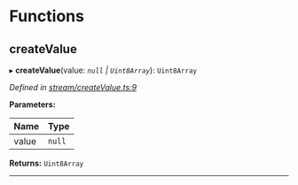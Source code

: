 

# Functions

<a id="createvalue"></a>

##  createValue

▸ **createValue**(value: *`null` | `Uint8Array`*): `Uint8Array`

*Defined in [stream/createValue.ts:9](https://github.com/polkadot-js/common/blob/06cc692/packages/trie-codec/src/stream/createValue.ts#L9)*

**Parameters:**

| Name | Type |
| ------ | ------ |
| value | `null` | `Uint8Array` |

**Returns:** `Uint8Array`

___

